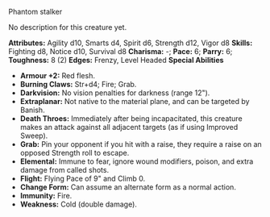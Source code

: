 Phantom stalker

No description for this creature yet.

**Attributes:** Agility d10, Smarts d4, Spirit d6, Strength d12, Vigor
d8
**Skills:** Fighting d8, Notice d10, Survival d8
**Charisma:** -; **Pace:** 6; **Parry:** 6; **Toughness:** 8 (2)
**Edges:** Frenzy, Level Headed
**Special Abilities**
- **Armour +2:** Red flesh.
- **Burning Claws:** Str+d4; Fire; Grab.
- **Darkvision:** No vision penalties for darkness (range 12").
- **Extraplanar:** Not native to the material plane, and can be targeted
by Banish.
- **Death Throes:** Immediately after being incapacitated, this creature
makes an attack against all adjacent targets (as if using Improved
Sweep).
- **Grab:** Pin your opponent if you hit with a raise, they require a
raise on an opposed Strength roll to escape.
- **Elemental:** Immune to fear, ignore wound modifiers, poison, and
extra damage from called shots.
- **Flight:** Flying Pace of 9" and Climb 0.
- **Change Form:** Can assume an alternate form as a normal action.
- **Immunity:** Fire.
- **Weakness:** Cold (double damage).

